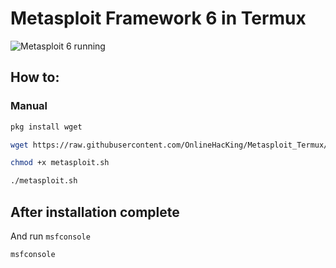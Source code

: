 # Metasploit Framework 6 in Termux

![Metasploit 6 running](https://i.imgur.com/yLFQhvP.png)

## How to:


### Manual
```bash
pkg install wget

wget https://raw.githubusercontent.com/OnlineHacKing/Metasploit_Termux/master/metasploit.sh

chmod +x metasploit.sh

./metasploit.sh
```

## After installation complete
And run `msfconsole`
```bash
msfconsole
```
